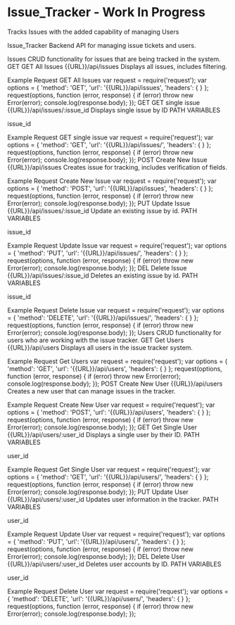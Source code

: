 # Issue_Tracker - Work In Progress
 Tracks Issues with the added capability of managing Users 
 
 Issue_Tracker
Backend API for managing issue tickets and users.

Issues
CRUD functionality for issues that are being tracked in the system.
GET GET All Issues 
{{URL}}/api/issues
Displays all issues, includes filtering.


Example Request
GET All Issues
var request = require('request');
var options = {
  'method': 'GET',
  'url': '{{URL}}/api/issues',
  'headers': {
  }
};
request(options, function (error, response) { 
  if (error) throw new Error(error);
  console.log(response.body);
});
GET GET single issue 
{{URL}}/api/issues/:issue_id
Displays single issue by ID
PATH VARIABLES

issue_id



Example Request
GET single issue
var request = require('request');
var options = {
  'method': 'GET',
  'url': '{{URL}}/api/issues/',
  'headers': {
  }
};
request(options, function (error, response) { 
  if (error) throw new Error(error);
  console.log(response.body);
});
POST Create New Issue 
{{URL}}/api/issues
Creates issue for tracking, includes verification of fields.


Example Request
Create New Issue
var request = require('request');
var options = {
  'method': 'POST',
  'url': '{{URL}}/api/issues',
  'headers': {
  }
};
request(options, function (error, response) { 
  if (error) throw new Error(error);
  console.log(response.body);
});
PUT Update Issue 
{{URL}}/api/issues/:issue_id
Update an existing issue by id.
PATH VARIABLES

issue_id



Example Request
Update Issue
var request = require('request');
var options = {
  'method': 'PUT',
  'url': '{{URL}}/api/issues/',
  'headers': {
  }
};
request(options, function (error, response) { 
  if (error) throw new Error(error);
  console.log(response.body);
});
DEL Delete Issue 
{{URL}}/api/issues/:issue_id
Deletes an existing issue by id.
PATH VARIABLES

issue_id



Example Request
Delete Issue
var request = require('request');
var options = {
  'method': 'DELETE',
  'url': '{{URL}}/api/issues/',
  'headers': {
  }
};
request(options, function (error, response) { 
  if (error) throw new Error(error);
  console.log(response.body);
});
Users
CRUD functionality for users who are working with the issue tracker.
GET Get Users 
{{URL}}/api/users
Displays all users in the issue tracker system.


Example Request
Get Users
var request = require('request');
var options = {
  'method': 'GET',
  'url': '{{URL}}/api/users',
  'headers': {
  }
};
request(options, function (error, response) { 
  if (error) throw new Error(error);
  console.log(response.body);
});
POST Create New User 
{{URL}}/api/users
Creates a new user that can manage issues in the tracker.


Example Request
Create New User
var request = require('request');
var options = {
  'method': 'POST',
  'url': '{{URL}}/api/users',
  'headers': {
  }
};
request(options, function (error, response) { 
  if (error) throw new Error(error);
  console.log(response.body);
});
GET Get Single User 
{{URL}}/api/users/:user_id
Displays a single user by their ID.
PATH VARIABLES

user_id



Example Request
Get Single User
var request = require('request');
var options = {
  'method': 'GET',
  'url': '{{URL}}/api/users/',
  'headers': {
  }
};
request(options, function (error, response) { 
  if (error) throw new Error(error);
  console.log(response.body);
});
PUT Update User 
{{URL}}/api/users/:user_id
Updates user information in the tracker.
PATH VARIABLES

user_id



Example Request
Update User
var request = require('request');
var options = {
  'method': 'PUT',
  'url': '{{URL}}/api/users/',
  'headers': {
  }
};
request(options, function (error, response) { 
  if (error) throw new Error(error);
  console.log(response.body);
});
DEL Delete User 
{{URL}}/api/users/:user_id
Deletes user accounts by ID.
PATH VARIABLES

user_id



Example Request
Delete User
var request = require('request');
var options = {
  'method': 'DELETE',
  'url': '{{URL}}/api/users/',
  'headers': {
  }
};
request(options, function (error, response) { 
  if (error) throw new Error(error);
  console.log(response.body);
});
